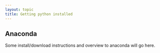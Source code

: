 ```yaml
---
layout: topic
title: Getting python installed
---
```

## Anaconda

Some install/download instructions and overview to anaconda will go here.
